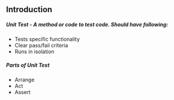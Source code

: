## Introduction

##### Unit Test - A method or code to test code. Should have following:
* Tests specific functionality
* Clear pass/fail criteria
* Runs in isolation

##### Parts of Unit Test
* Arrange
* Act 
* Assert